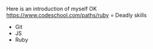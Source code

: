 Here is an introduction of myself
OK
https://www.codeschool.com/paths/ruby
= Deadly skills
* Git
* JS
* Ruby
